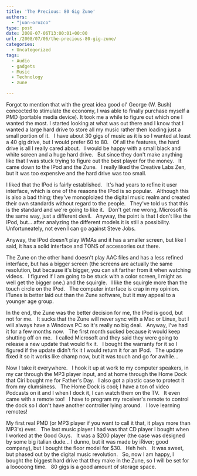```yaml
---
title: 'The Precious: 80 Gig Zune'
authors: 
  - "juan-orozco"
type: post
date: 2008-07-06T13:00:01+00:00
url: /2008/07/06/the-precious-80-gig-zune/
categories:
  - Uncategorized
tags:
  - Audio
  - gadgets
  - Music
  - Technology
  - zune

---
```

Forgot to mention that with the great idea good ol' George (W. Bush) concocted to stimulate the economy, I was able to finally purchase myself a PMD (portable media device). It took me a while to figure out which one I wanted the most. I started looking at what was out there and I know that I wanted a large hard drive to store all my music rather then loading just a small portion of it.   I have about 30 gigs of music as it is so I wanted at least a 40 gig drive, but I would prefer 60 to 80.   Of all the features, the hard drive is all I really cared about.   I would be happy with a small black and white screen and a huge hard drive.   But since they don't make anything like that I was stuck trying to figure out the best player for the money.   It came down to the IPod and the Zune.   I really liked the Creative Labs Zen, but it was too expensive and the hard drive was too small.

I liked that the IPod is fairly established.   It's had years to refine it user interface, which is one of the reasons the IPod is so popular.   Although this is also a bad thing; they've monoploized the digital music realm and created their own standards without regard to the people.   They've told us that this is the standard and we're going to like it.   Don't get me wrong, Microsoft is the same way, just a different devil.   Anyway, the point is that I don't like the IPod, but... after analyzing the different models it is still a possibility.   Unfortuneately, not even I can go against Steve Jobs.

Anyway, the IPod doesn't play WMAs and it has a smaller screen, but like I said, it has a solid interface and TONS of accessories out there.

The Zune on the other hand doesn't play AAC files and has a less refined interface, but has a bigger screen (the screens are actually the same resolution, but because it's bigger, you can sit farther from it when watching videos.   I figured if I am going to be stuck with a color screen, I might as well get the bigger one.) and the squirgle.   I like the squirgle more than the touch circle on the IPod.   The computer interface is crap in my opinion.   ITunes is better laid out than the Zune software, but it may appeal to a younger age group.

In the end, the Zune was the better decision for me, the IPod is good, but not for me.   It sucks that the Zune will never sync with a Mac or Linux, but I will always have a Windows PC so it's really no big deal.   Anyway, I've had it for a few months now.   The first month sucked because it would keep shutting off on me.   I called Microsoft and they said they were going to release a new update that would fix it.   I bought the warranty for it so I figured if the update didn't fix it I would return it for an IPod.   The update fixed it so it works like champ now, but it was touch and go for awhile...

Now I take it everywhere.   I hook it up at work to my computer speakers, in my car through the MP3 player input, and at home through the Home Dock that Ciri bought me for Father's Day.   I also got a plastic case to protect it from my clumsiness.   The Home Dock is cool; I have a ton of video Podcasts on it and I when I dock it, I can watch them on the TV.   It even came with a remote too!   I have to program my receiver's remote to control the dock so I don't have another controller lying around.   I love learning remotes!

My first real PMD (or MP3 player if you want to call it that, it plays more than MP3's) ever.   The last music player I had was that CD player I bought when I worked at the Good Guys.   It was a $200 player (the case was designed by some big italian dude... I dunno, but it was made by iRiver; good company), but I bought the floor model for $30.   Heh heh.   It was sweet, but phased out by the digital music revolution.   So, now I am happy, I bought the biggest hard drive that they make in the Zune, so I will be set for a looooong time.   80 gigs is a good amount of storage space.